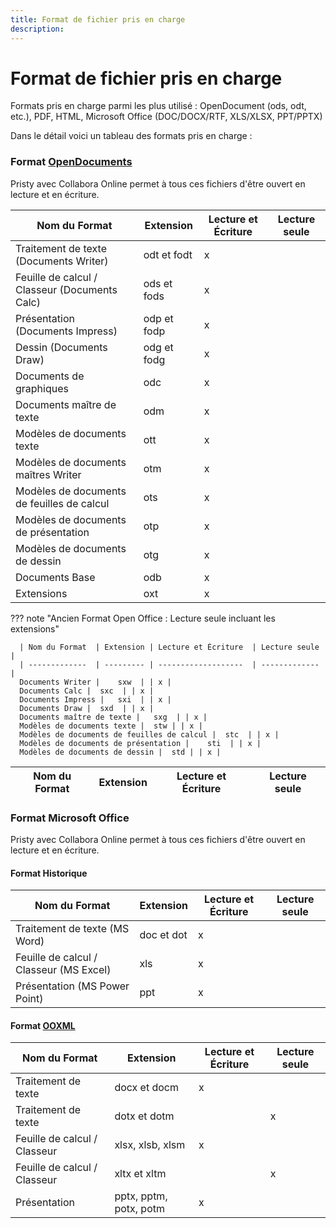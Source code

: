 ```yaml
---
title: Format de fichier pris en charge
description:
---
```


# Format de fichier pris en charge

Formats pris en charge parmi les plus utilisé : OpenDocument (ods, odt, etc.), PDF, HTML, Microsoft Office (DOC/DOCX/RTF, XLS/XLSX, PPT/PPTX)

Dans le détail voici un tableau des formats pris en charge :

### Format [OpenDocuments](https://fr.wikipedia.org/wiki/OpenDocument)

Pristy avec Collabora Online permet à tous ces fichiers d'être ouvert en lecture et en écriture.

| Nom du Format  | Extension | Lecture et Écriture  | Lecture seule |
| -------------  | --------- | -------------------  | ------------- |
Traitement de texte (Documents Writer) | odt et fodt | x | |
Feuille de calcul / Classeur (Documents Calc) | ods et fods | x | |
Présentation (Documents Impress) | odp et fodp | x | |
Dessin (Documents Draw) | odg et fodg | x | |
Documents de graphiques |	odc | x | |
Documents maître de texte | odm | x | |
Modèles de documents texte 	| ott | x | |
Modèles de documents maîtres Writer |	otm | x | |
Modèles de documents de feuilles de calcul | ots | x | |
Modèles de documents de présentation | otp | x | |
Modèles de documents de dessin | otg | x | |
Documents Base |	odb | x | |
Extensions |	oxt | x | |


??? note "Ancien Format Open Office : Lecture seule incluant les extensions"  

      | Nom du Format  | Extension | Lecture et Écriture  | Lecture seule |
      | -------------  | --------- | -------------------  | ------------- |
      Documents Writer |	sxw  | | x |
      Documents Calc |	sxc  | | x |
      Documents Impress |	sxi  | | x |
      Documents Draw |	sxd  | | x |
      Documents maître de texte |	sxg  | | x |
      Modèles de documents texte |	stw | | x |
      Modèles de documents de feuilles de calcul |	stc  | | x |
      Modèles de documents de présentation |	sti  | | x |
      Modèles de documents de dessin |	std | | x |


| Nom du Format  | Extension | Lecture et Écriture  | Lecture seule |
| -------------  | --------- | -------------------  | ------------- |

### Format Microsoft Office

Pristy avec Collabora Online permet à tous ces fichiers d'être ouvert en lecture et en écriture.

#### Format Historique

| Nom du Format  | Extension | Lecture et Écriture  | Lecture seule |
| -------------  | --------- | -------------------  | ------------- |
Traitement de texte (MS Word) | doc et dot | x | |
Feuille de calcul / Classeur (MS Excel) | xls | x | |
Présentation (MS Power Point) | ppt | x | |

#### Format [OOXML](https://fr.wikipedia.org/wiki/Office_Open_XML)

| Nom du Format  | Extension | Lecture et Écriture  | Lecture seule |
| -------------  | --------- | -------------------  | ------------- |
Traitement de texte | docx et docm | x | |
Traitement de texte | dotx et dotm | | x |
Feuille de calcul / Classeur | xlsx, xlsb, xlsm | x | |
Feuille de calcul / Classeur | xltx et xltm | | x |
Présentation | pptx, pptm, potx, potm | x | |
